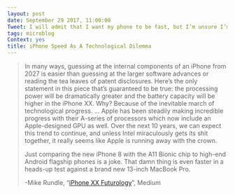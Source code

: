 ```yaml
---
layout: post
date: September 29 2017, 11:00:00
Tweet: I will admit that I want my phone to be fast, but I’m unsure I’m prepared for it to make my iPad or (worse) my MacBook Pro feel slow.
tags: microblog
Context: yes
title: iPhone Speed As A Technological Dilemma
---
```


> In many ways, guessing at the internal components of an iPhone from 2027 is easier than guessing at the larger software advances or reading the tea leaves of patent disclosures. Here’s the only statement in this piece that’s guaranteed to be true: the processing power will be dramatically greater and the battery capacity will be higher in the iPhone XX. Why? Because of the inevitable march of technological progress.
> …
> Apple has been steadily making incredible progress with their A-series of processors which now include an Apple-designed GPU as well. Over the next 10 years, we can expect this trend to continue, and unless Intel miraculously gets its shit together, it really seems like Apple is running away with the crown.
>  
> Just comparing the new iPhone 8 with the A11 Bionic chip to high-end Android flagship phones is a joke. That damn thing is even faster in a heads-up test against a brand new 13-inch MacBook Pro.
> 
> -Mike Rundle, “[iPhone XX Futurology][1]”, Medium

[1]:	https://medium.com/@flyosity/iphone-xx-futurology-a44d06b3c8c4